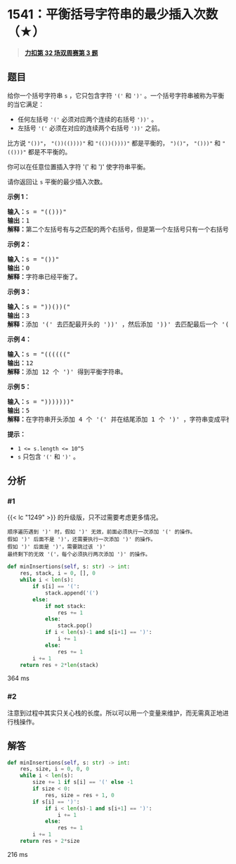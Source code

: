 # 1541：平衡括号字符串的最少插入次数（★）


> <u>**[力扣第 32 场双周赛第 3 题](https://leetcode.cn/problems/minimum-insertions-to-balance-a-parentheses-string/)**</u>

## 题目

<p>给你一个括号字符串 <code>s</code> ，它只包含字符 <code>&#39;(&#39;</code> 和 <code>&#39;)&#39;</code> 。一个括号字符串被称为平衡的当它满足：</p>

<ul>
<li>任何左括号 <code>&#39;(&#39;</code> 必须对应两个连续的右括号 <code>&#39;))&#39;</code> 。</li>
<li>左括号 <code>&#39;(&#39;</code> 必须在对应的连续两个右括号 <code>&#39;))&#39;</code> 之前。</li>
</ul>

<p>比方说 <code>&quot;())&quot;</code>， <code>&quot;())(())))&quot;</code> 和 <code>&quot;(())())))&quot;</code> 都是平衡的， <code>&quot;)()&quot;</code>， <code>&quot;()))&quot;</code> 和 <code>&quot;(()))&quot;</code> 都是不平衡的。</p>

<p>你可以在任意位置插入字符 &#39;(&#39; 和 &#39;)&#39; 使字符串平衡。</p>

<p>请你返回让 <code>s</code> 平衡的最少插入次数。</p>



<p><strong>示例 1：</strong></p>

<pre><strong>输入：</strong>s = &quot;(()))&quot;
<strong>输出：</strong>1
<strong>解释：</strong>第二个左括号有与之匹配的两个右括号，但是第一个左括号只有一个右括号。我们需要在字符串结尾额外增加一个 &#39;)&#39; 使字符串变成平衡字符串 &quot;(())))&quot; 。
</pre>

<p><strong>示例 2：</strong></p>

<pre><strong>输入：</strong>s = &quot;())&quot;
<strong>输出：</strong>0
<strong>解释：</strong>字符串已经平衡了。
</pre>

<p><strong>示例 3：</strong></p>

<pre><strong>输入：</strong>s = &quot;))())(&quot;
<strong>输出：</strong>3
<strong>解释：</strong>添加 &#39;(&#39; 去匹配最开头的 &#39;))&#39; ，然后添加 &#39;))&#39; 去匹配最后一个 &#39;(&#39; 。
</pre>

<p><strong>示例 4：</strong></p>

<pre><strong>输入：</strong>s = &quot;((((((&quot;
<strong>输出：</strong>12
<strong>解释：</strong>添加 12 个 &#39;)&#39; 得到平衡字符串。
</pre>

<p><strong>示例 5：</strong></p>

<pre><strong>输入：</strong>s = &quot;)))))))&quot;
<strong>输出：</strong>5
<strong>解释：</strong>在字符串开头添加 4 个 &#39;(&#39; 并在结尾添加 1 个 &#39;)&#39; ，字符串变成平衡字符串 &quot;(((())))))))&quot; 。
</pre>



<p><strong>提示：</strong></p>

<ul>
<li><code>1 &lt;= s.length &lt;= 10^5</code></li>
<li><code>s</code> 只包含 <code>&#39;(&#39;</code> 和 <code>&#39;)&#39;</code> 。</li>
</ul>


## 分析

### #1

{{< lc "1249" >}} 的升级版，只不过需要考虑更多情况。

    顺序遍历遇到 ')' 时，假如 ')' 无效，前面必须执行一次添加 '(' 的操作。
    假如 ')' 后面不是 ')'，还需要执行一次添加 ')' 的操作。
    假如 ')' 后面是 ')'，需要跳过该 ')'
    最终剩下的无效 '('，每个必须执行两次添加 ')' 的操作。
    
```python
def minInsertions(self, s: str) -> int:
    res, stack, i = 0, [], 0
    while i < len(s):
        if s[i] == '(':
            stack.append('(')
        else:
            if not stack:
                res += 1
            else:
                stack.pop()
            if i < len(s)-1 and s[i+1] == ')':
                i += 1
            else:
                res += 1
        i += 1
    return res + 2*len(stack)
```
364 ms

### #2

注意到过程中其实只关心栈的长度。所以可以用一个变量来维护，而无需真正地进行栈操作。

## 解答

```python
def minInsertions(self, s: str) -> int:
    res, size, i = 0, 0, 0
    while i < len(s):
        size += 1 if s[i] == '(' else -1
        if size < 0:
            res, size = res + 1, 0
        if s[i] == ')':
            if i < len(s)-1 and s[i+1] == ')':
                i += 1
            else:
                res += 1
        i += 1
    return res + 2*size
```
216 ms


